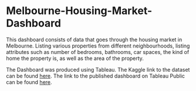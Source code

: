 # Melbourne-Housing-Market-Dashboard

This dashboard consists of data that goes through the housing market in Melbourne. Listing various properties from different neighbourhoods, listing attributes such as number of bedrooms, bathrooms, car spaces, the kind of home the property is, as well as the area of the property.

The Dashboard was produced using Tableau. The Kaggle link to the dataset can be found [here](https://www.kaggle.com/datasets/anthonypino/melbourne-housing-market). The link to the published dashboard on Tableau Public can be found [here](https://public.tableau.com/app/profile/viraj.kulkarni/viz/MelbourneHousingMarket_16741767507870/MelbourneHousingDashboard?publish=yes).
